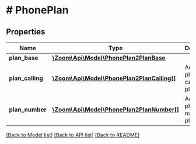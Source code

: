 # # PhonePlan

## Properties

Name | Type | Description | Notes
------------ | ------------- | ------------- | -------------
**plan_base** | [**\Zoom\Api\Model\PhonePlan2PlanBase**](PhonePlan2PlanBase.md) |  | [optional] 
**plan_calling** | [**\Zoom\Api\Model\PhonePlan2PlanCalling[]**](PhonePlan2PlanCalling.md) | Additional phone calling plans. | [optional] 
**plan_number** | [**\Zoom\Api\Model\PhonePlan2PlanNumber[]**](PhonePlan2PlanNumber.md) | Additional phone number plans. | [optional] 

[[Back to Model list]](../../README.md#documentation-for-models) [[Back to API list]](../../README.md#documentation-for-api-endpoints) [[Back to README]](../../README.md)


